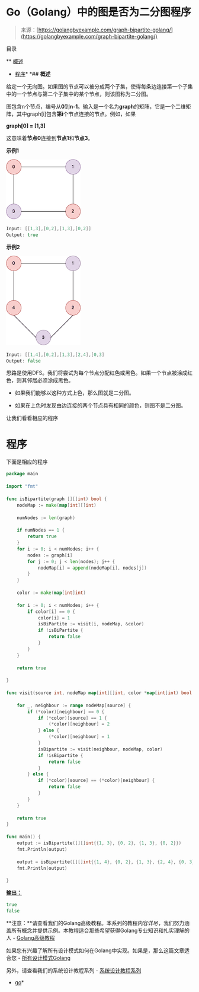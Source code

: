 <!--yml

类别：未分类

日期：2024-10-13 06:51:34

-->

# Go（Golang）中的图是否为二分图程序

> 来源：[https://golangbyexample.com/graph-bipartite-golang/](https://golangbyexample.com/graph-bipartite-golang/)

目录

**   [概述](#Overview "Overview")

+   [程序](#Program "Program")*  *## **概述**

给定一个无向图。如果图的节点可以被分成两个子集，使得每条边连接第一个子集中的一个节点与第二个子集中的某个节点，则该图称为二分图。

图包含n个节点，编号从**0**到**n-1**。输入是一个名为**graph**的矩阵，它是一个二维矩阵，其中graph[i]包含**第i**个节点连接的节点。例如，如果

**graph[0] = [1,3]**

这意味着**节点0**连接到**节点1**和**节点3**。

**示例1**

![](img/8b4e0e594249c6a7b6637fa47baf728d.png)

```go
Input: [[1,3],[0,2],[1,3],[0,2]]
Output: true
```

**示例2**

![](img/77e0b7968865633eddb6ee990215089a.png)

```go
Input: [[1,4],[0,2],[1,3],[2,4],[0,3]
Output: false
```

思路是使用DFS。我们将尝试为每个节点分配红色或黑色。如果一个节点被涂成红色，则其邻居必须涂成黑色。

+   如果我们能够以这种方式上色，那么图就是二分图。

+   如果在上色时发现由边连接的两个节点具有相同的颜色，则图不是二分图。

让我们看看相应的程序

# **程序**

下面是相应的程序

```go
package main

import "fmt"

func isBipartite(graph [][]int) bool {
	nodeMap := make(map[int][]int)

	numNodes := len(graph)

	if numNodes == 1 {
		return true
	}
	for i := 0; i < numNodes; i++ {
		nodes := graph[i]
		for j := 0; j < len(nodes); j++ {
			nodeMap[i] = append(nodeMap[i], nodes[j])
		}
	}

	color := make(map[int]int)

	for i := 0; i < numNodes; i++ {
		if color[i] == 0 {
			color[i] = 1
			isBiPartite := visit(i, nodeMap, &color)
			if !isBiPartite {
				return false
			}
		}
	}

	return true

}

func visit(source int, nodeMap map[int][]int, color *map[int]int) bool {

	for _, neighbour := range nodeMap[source] {
		if (*color)[neighbour] == 0 {
			if (*color)[source] == 1 {
				(*color)[neighbour] = 2
			} else {
				(*color)[neighbour] = 1
			}
			isBipartite := visit(neighbour, nodeMap, color)
			if !isBipartite {
				return false
			}
		} else {
			if (*color)[source] == (*color)[neighbour] {
				return false
			}
		}
	}

	return true
}

func main() {
	output := isBipartite([][]int{{1, 3}, {0, 2}, {1, 3}, {0, 2}})
	fmt.Println(output)

	output = isBipartite([][]int{{1, 4}, {0, 2}, {1, 3}, {2, 4}, {0, 3}})
	fmt.Println(output)

}
```

**[输出：](http://Output:)**

```go
true
false
```

**注意：**请查看我们的Golang高级教程。本系列的教程内容详尽，我们努力涵盖所有概念并提供示例。本教程适合那些希望获得Golang专业知识和扎实理解的人 - [Golang高级教程](https://golangbyexample.com/golang-comprehensive-tutorial/)

如果您有兴趣了解所有设计模式如何在Golang中实现。如果是，那么这篇文章适合您 - [所有设计模式Golang](https://golangbyexample.com/all-design-patterns-golang/)

另外，请查看我们的系统设计教程系列 - [系统设计教程系列](https://techbyexample.com/system-design-questions/)

+   [go](https://golangbyexample.com/tag/go/)*
